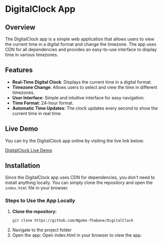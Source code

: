 # DigitalClock App

## Overview
The DigitalClock app is a simple web application that allows users to view the current time in a digital format and change the timezone. The app uses CDN for all dependencies and provides an easy-to-use interface to display time in various timezones.

## Features
- **Real-Time Digital Clock**: Displays the current time in a digital format.
- **Timezone Change**: Allows users to select and view the time in different timezones.
- **User Interface**: Simple and intuitive interface for easy navigation.
- **Time Format**: 24-hour format.
- **Automatic Time Updates**: The clock updates every second to show the current time in real time.

## Live Demo

You can try the DigitalClock app online by visiting the live link below:

[DigitalClock Live Demo](https://ngobe-thabane.github.io/Roadmap.sh-Projects/DigitalClock)

## Installation

Since the DigitalClock app uses CDN for dependencies, you don't need to install anything locally. You can simply clone the repository and open the `index.html` file in your browser.

### Steps to Use the App Locally

1. **Clone the repository:**
   ```bash
   git clone https://github.com/Ngobe-Thabane/DigitalClock
   ```
2. Navigate to the project folder
3. Open the app: Open index.html in your browser to view the app.
